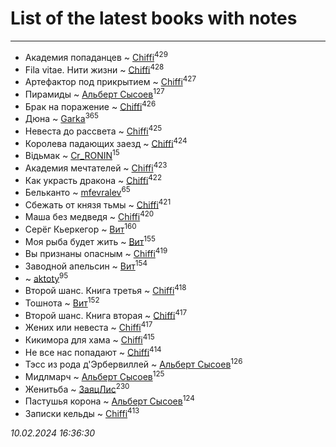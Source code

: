 # List of the latest books with notes
---

* Академия попаданцев ~ [Chiffi](users/105/105831994080785626680-google)<sup>429</sup>
* Fila vitae. Нити жизни ~ [Chiffi](users/105/105831994080785626680-google)<sup>428</sup>
* Артефактор под прикрытием ~ [Chiffi](users/105/105831994080785626680-google)<sup>427</sup>
* Пирамиды ~ [Альберт Сысоев](users/474/47446642-vkontakte)<sup>127</sup>
* Брак на поражение ~ [Chiffi](users/105/105831994080785626680-google)<sup>426</sup>
* Дюна ~ [Garka](users/115/115753719718250012620-google)<sup>365</sup>
* Невеста до рассвета ~ [Chiffi](users/105/105831994080785626680-google)<sup>425</sup>
* Королева падающих заезд ~ [Chiffi](users/105/105831994080785626680-google)<sup>424</sup>
* Відьмак ~ [Cr_RONIN](users/112/112090473416384685204-google)<sup>15</sup>
* Академия мечтателей ~ [Chiffi](users/105/105831994080785626680-google)<sup>423</sup>
* Как украсть дракона ~ [Chiffi](users/105/105831994080785626680-google)<sup>422</sup>
* Бельканто ~ [mfevralev](users/140/140966150-vkontakte)<sup>65</sup>
* Сбежать от князя тьмы ~ [Chiffi](users/105/105831994080785626680-google)<sup>421</sup>
* Маша без медведя ~ [Chiffi](users/105/105831994080785626680-google)<sup>420</sup>
* Серёг Кьеркегор ~ [Вит](users/300/300273923-vkontakte)<sup>160</sup>
* Моя рыба будет жить ~ [Вит](users/300/300273923-vkontakte)<sup>155</sup>
* Вы признаны опасным ~ [Chiffi](users/105/105831994080785626680-google)<sup>419</sup>
* Заводной апельсин ~ [Вит](users/300/300273923-vkontakte)<sup>154</sup>
*  ~ [aktoty](users/275/275766107-vkontakte)<sup>95</sup>
* Второй шанс. Книга третья ~ [Chiffi](users/105/105831994080785626680-google)<sup>418</sup>
* Тошнота ~ [Вит](users/300/300273923-vkontakte)<sup>152</sup>
* Второй шанс. Книга вторая ~ [Chiffi](users/105/105831994080785626680-google)<sup>417</sup>
* Жених или невеста ~ [Chiffi](users/105/105831994080785626680-google)<sup>417</sup>
* Кикимора для хама ~ [Chiffi](users/105/105831994080785626680-google)<sup>415</sup>
* Не все нас попадают ~ [Chiffi](users/105/105831994080785626680-google)<sup>414</sup>
* Тэсс из рода д'Эрбервиллей ~ [Альберт Сысоев](users/474/47446642-vkontakte)<sup>126</sup>
* Мидлмарч ~ [Альберт Сысоев](users/474/47446642-vkontakte)<sup>125</sup>
* Женитьба ~ [ЗаяцЛис](users/112/112388384595246311466-google)<sup>230</sup>
* Пастушья корона ~ [Альберт Сысоев](users/474/47446642-vkontakte)<sup>124</sup>
* Записки кельды ~ [Chiffi](users/105/105831994080785626680-google)<sup>413</sup>


_10.02.2024 16:36:30_
